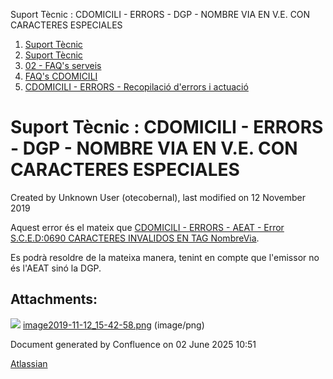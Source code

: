 Suport Tècnic : CDOMICILI - ERRORS - DGP - NOMBRE VIA EN V.E. CON CARACTERES ESPECIALES  

1.  [Suport Tècnic](index.html)
2.  [Suport Tècnic](13893782.html)
3.  [02 - FAQ's serveis](26313393.html)
4.  [FAQ's CDOMICILI](28705548.html)
5.  [CDOMICILI - ERRORS - Recopilació d'errors i actuació](36340023.html)

Suport Tècnic : CDOMICILI - ERRORS - DGP - NOMBRE VIA EN V.E. CON CARACTERES ESPECIALES
=======================================================================================

Created by Unknown User (otecobernal), last modified on 12 November 2019

  
Aquest error és el mateix que [CDOMICILI - ERRORS - AEAT - Error S.C.E.D:0690 CARACTERES INVALIDOS EN TAG NombreVia](30867538.html).

Es podrà resoldre de la mateixa manera, tenint en compte que l'emissor no és l'AEAT sinó la DGP.

Attachments:
------------

![](images/icons/bullet_blue.gif) [image2019-11-12\_15-42-58.png](attachments/30867559/30867560.png) (image/png)  

Document generated by Confluence on 02 June 2025 10:51

[Atlassian](http://www.atlassian.com/)